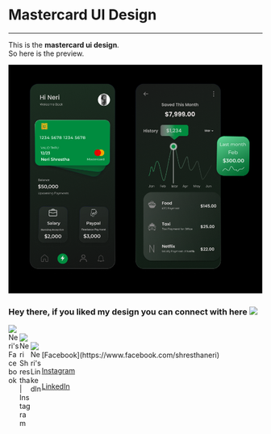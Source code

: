 # Mastercard UI Design
***
This is the **mastercard ui design**. </br>
So here is the preview. 
</br>

![Mastercard UI Design](https://github.com/shresthaneri/MasterCardUI/blob/main/readmeresources/Compressed_Mastercard_UI.png)
</br>

### Hey there, if you liked my design you can connect with here <img src="https://media.giphy.com/media/hvRJCLFzcasrR4ia7z/giphy.gif" width="25px"></br>

<a href="https://www.facebook.com/shresthaneri">
  <img align="left" alt="Neri's Facebook" width="22px" src="https://user-images.githubusercontent.com/82656387/134330212-3f98710d-80d0-4b46-bde5-477cc8623484.png" />
</a></br>
<a href="https://instagram.com/shresthanerii">
  <img align="left" alt="Neri Shrestha | Instagram" width="22px" src="https://user-images.githubusercontent.com/82656387/134324788-89fce082-490d-45e6-a593-6f8bbffff28a.png" />
</a> </br>
<a href="https://www.linkedin.com/in/shresthaneri/">
  <img align="left" alt="Neri's LinkedIn" width="22px" src="https://user-images.githubusercontent.com/82656387/134330154-601d43e5-1b9a-4d8d-9bf1-fcbff38fad90.png" />
</a> 
</br>
[Facebook](https://www.facebook.com/shresthaneri)

[Instagram](https://www.instagram.com/shresthanerii)

[LinkedIn](https://www.linkedin.com/in/shresthaneri/)


